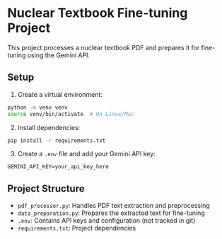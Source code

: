 # Nuclear Textbook Fine-tuning Project

This project processes a nuclear textbook PDF and prepares it for fine-tuning using the Gemini API.

## Setup

1. Create a virtual environment:
```bash
python -m venv venv
source venv/bin/activate  # On Linux/Mac
```

2. Install dependencies:
```bash
pip install -r requirements.txt
```

3. Create a `.env` file and add your Gemini API key:
```
GEMINI_API_KEY=your_api_key_here
```

## Project Structure

- `pdf_processor.py`: Handles PDF text extraction and preprocessing
- `data_preparation.py`: Prepares the extracted text for fine-tuning
- `.env`: Contains API keys and configuration (not tracked in git)
- `requirements.txt`: Project dependencies
